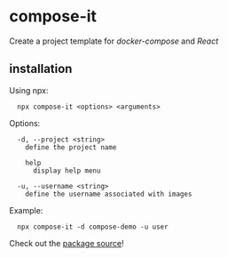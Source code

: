 # compose-it

Create a project template for *docker-compose* and *React*

## installation
Using npx:
```
  npx compose-it <options> <arguments>
```

Options:
```
  -d, --project <string>
    define the project name

    help
      display help menu

  -u, --username <string>
    define the username associated with images
```

Example:
```
  npx compose-it -d compose-demo -u user
```

Check out the [package source](https://github.com/nitharios/compose-it)!